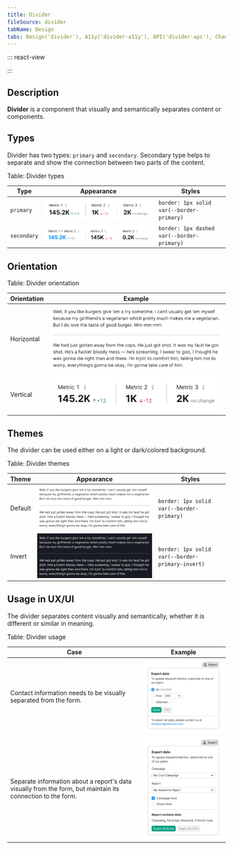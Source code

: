 ```yaml
---
title: Divider
fileSource: divider
tabName: Design
tabs: Design('divider'), A11y('divider-a11y'), API('divider-api'), Changelog('divider-changelog')
---
```


::: react-view

<script lang="tsx">
import React from 'react';
import Divider from '@semcore/ui/divider';
import { Flex } from '@semcore/ui/flex-box';
import PlaygroundGeneration from '@components/PlaygroundGeneration';

const USE = ['primary', 'secondary'];
const THEMES = ['default', 'invert'];
const ORIENTATIONS = ['horizontal', 'vertical'];

const LayoutPreview = (props) => (
  <Flex justifyContent='center' alignItems='center' w={200} h={100} p={5}>
    {props.children}
  </Flex>
);

const App = PlaygroundGeneration(
  (createGroupWidgets) => {
    const { radio } = createGroupWidgets('Divider');

    const use = radio({
      key: 'use',
      defaultValue: 'primary',
      label: 'Use',
      options: USE,
    });

    const theme = radio({
      key: 'theme',
      defaultValue: 'default',
      label: 'Theme',
      options: THEMES,
    });

    const orientation = radio({
      key: 'orientation',
      defaultValue: 'horizontal',
      label: 'Orientation',
      options: ORIENTATIONS,
    });

    return <Divider use={use} theme={theme} orientation={orientation} />;
  },
  { LayoutPreview },
);
</script>

:::

## Description

**Divider** is a component that visually and semantically separates content or components.

## Types

Divider has two types: `primary` and `secondary`. Secondary type helps to separate and show the connection between two parts of the content.

Table: Divider types

| Type       | Appearance              | Styles                                      |
| ---------- | ----------------------- | ------------------------------------------- |
| `primary`  | ![](static/solid.png)   | `border: 1px solid var(--border-primary)`   |
| `secondary`| ![](static/dashed.png)  | `border: 1px dashed var(--border-primary)`  |

## Orientation

Table: Divider orientation

| Orientation  | Example                         |
| ------------ | ------------------------------- |
| Horizontal   | ![](static/default-theme.png)   |
| Vertical     | ![](static/solid.png)           |

## Themes

The divider can be used either on a light or dark/colored background.

Table: Divider themes

| Theme   | Appearance                   | Styles                                            |
| ------- | ---------------------------- | ------------------------------------------------- |
| Default | ![](static/default-theme.png) | `border: 1px solid var(--border-primary)`        |
| Invert  | ![](static/invert-theme.png)   | `border: 1px solid var(--border-primary-invert)`|

## Usage in UX/UI

The divider separates content visually and semantically, whether it is different or similar in meaning.

Table: Divider usage

| Case    | Example                          |
| ------- | -------------------------------- |
| Contact information needs to be visually separated from the form.                                                        | ![](static/use-1.png) |
| Separate information about a report's data visually from the form, but maintain its connection to the form. | ![](static/use-2.png) |

